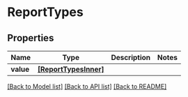 # ReportTypes


## Properties
Name | Type | Description | Notes
------------ | ------------- | ------------- | -------------
**value** | [**[ReportTypesInner]**](ReportTypesInner.md) |  | 

[[Back to Model list]](../README.md#documentation-for-models) [[Back to API list]](../README.md#documentation-for-api-endpoints) [[Back to README]](../README.md)


